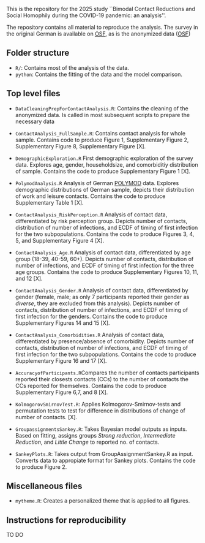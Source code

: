 This is the repository for the 2025 study ``Bimodal Contact Reductions and Social Homophily during the COVID-19 pandemic: an analysis''.

The repository contains all material to reproduce the analysis.
The survey in the original German is available on [OSF](https://osf.io/rtjzu), as is the anonymized data ([OSF](https://osf.io/7vzgd/))

## Folder structure

-   `R/`: Contains most of the analysis of the data.
-   `python`: Contains the fitting of the data and the model comparison.

## Top level files

- `DataCleaningPrepForContactAnalysis.R`: Contains the cleaning of the anonymized data. Is called in most subsequent scripts to prepare the necessary data

- `ContactAnalysis_FullSample.R`: Contains contact analysis for whole sample. Contains code to produce Figure 1, Supplementary Figure 2, Supplementary Figure 8, Supplementary Figure  [X].

- `DemographicExploration.R` First demographic exploration of the survey data. Explores age, gender, householdsize, and comorbiditiy distribution of sample. Contains the code to produce Supplementary Figure 1 [X].

- `PolymodAnalysis.R` Analysis of German [POLYMOD](https://doi.org/10.1371/journal.pmed.0050074) data. Explores demographic distributions of German sample, depicts their distribution of work and leisure contacts. Contains the code to produce Supplementary Table 1 [X].

- `ContactAnalysis_RiskPerception.R` Analysis of contact data, differentiated by risk perception group. Depicts number of contacts, distribution of number of infections, and ECDF of timing of first infection for the two subpopulations. Contains the code to produce Figures 3, 4, 5, and Supplementary Figure 4 [X].

- `ContactAnalysis_Age.R` Analysis of contact data, differentiated by age group (18-39, 40-59, 60+). Depicts number of contacts, distribution of number of infections, and ECDF of timing of first infection for the three age groups. Contains the code to produce Supplementary Figures 10, 11, and 12 [X].

- `ContactAnalysis_Gender.R` Analysis of contact data, differentiated by gender (female, male; as only 7 participants reported their gender as *diverse*, they are excluded from this analysis). Depicts number of contacts, distribution of number of infections, and ECDF of timing of first infection for the genders. Contains the code to produce Supplementary Figures 14 and 15 [X].

- `ContactAnalysis_Comorbidities.R` Analysis of contact data, differentiated by presence/absence of comorbidity. Depicts number of contacts, distribution of number of infections, and ECDF of timing of first infection for the two subpopulations. Contains the code to produce Supplementary Figure 16 and 17 [X].

- `AccuracyofParticipants.R`Compares the number of contacts participants reported their closests contacts (CCs) to the number of contacts the CCs reported for themselves. Contains the code to produce Supplementary Figure 6,7, and 8 [X].

- `KolmogorovSmirnovTest.R`: Applies Kolmogorov-Smirnov-tests and permutation tests to test for difference in distributions of change of number of contacts.  [X]. 

- `GroupassignmentsSankey.R`: Takes Bayesian model outputs as inputs. Based on fitting, assigns groups _Strong reduction_, _Intermediate Reduction_, and _Little Change_ to reported no. of contacts.

- `SankeyPlots.R`: Takes output from GroupAssignmentSankey.R as input. Converts data to appropiate format for Sankey plots. Contains the code to produce Figure 2. 

## Miscellaneous files
- `mytheme.R`: Creates a personalized theme that is applied to all figures. 

## Instructions for reproducibility

TO DO
